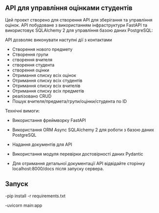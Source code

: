 
## API для управління оцiнками студентiв

Цей проект створено для створення API для зберігання та управління оцiнок. API побудоване з використанням інфраструктури FastAPI та використовує SQLAlchemy 2 для управління базою даних PostgreSQL:

API дозволяє виконувати наступні дії з контактами

- Створення нового предмету
- Створення групи
- створення вчителя
- створення студента
- створення оцiнки
- Отримання списку всіх оцiнок
- Отримання списку всіх студентiв
- Отримання списку всіх вчителiв
- Отримання списку всіх предметiв
- реалiзовано CRUD 
- Пошук вчителя/предмета/групи/оцiнки/студента по ID


Технічні вимоги:

- Використання фреймворку FastAPI
- Використання ORM Async SQLAlchemy 2 для роботи з базою даних PostgreSQL
- Надання документів для API
- Використання модуля перевірки достовірності даних Pydantic

- Для отримання детальної документації API відвідайте сторінку localhost:8000/docs після запуску сервера.


## Запуск 
-pip install -r requirements.txt

-uvicorn main:app

